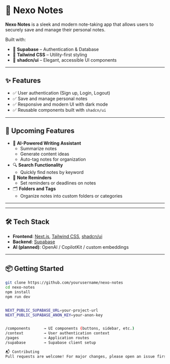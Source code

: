 # 📓 Nexo Notes

**Nexo Notes** is a sleek and modern note-taking app that allows users to securely save and manage their personal notes.

Built with:

- 🧠 **Supabase** – Authentication & Database
- 🎨 **Tailwind CSS** – Utility-first styling
- 🧩 **shadcn/ui** – Elegant, accessible UI components

---

## ✨ Features

- ✅ User authentication (Sign up, Login, Logout)
- ✅ Save and manage personal notes
- ✅ Responsive and modern UI with dark mode
- ✅ Reusable components built with `shadcn/ui`

---

## 🔮 Upcoming Features

- 🤖 **AI-Powered Writing Assistant**
  - Summarize notes
  - Generate content ideas
  - Auto-tag notes for organization
- 🔍 **Search Functionality**
  - Quickly find notes by keyword
- 📅 **Note Reminders**
  - Set reminders or deadlines on notes
- 🗂️ **Folders and Tags**
  - Organize notes into custom folders or categories

---
---

## 🛠️ Tech Stack

- **Frontend**: [Next.js](https://nextjs.org/), [Tailwind CSS](https://tailwindcss.com/), [shadcn/ui](https://ui.shadcn.com/)
- **Backend**: [Supabase](https://supabase.com/)
- **AI (planned)**: OpenAI / CopilotKit / custom embeddings

---

## 📦 Getting Started

```bash
git clone https://github.com/yourusername/nexo-notes
cd nexo-notes
npm install
npm run dev


NEXT_PUBLIC_SUPABASE_URL=your-project-url
NEXT_PUBLIC_SUPABASE_ANON_KEY=your-anon-key


/components      → UI components (buttons, sidebar, etc.)
/context         → User authentication context
/pages           → Application routes
/supabase        → Supabase client setup

📬 Contributing
Pull requests are welcome! For major changes, please open an issue first to discuss what you would like to change.